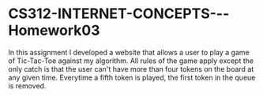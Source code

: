 # CS312-INTERNET-CONCEPTS---Homework03

In this assignment I developed a website that allows a user to play a game of Tic-Tac-Toe against my algorithm. All rules of the game apply except the only catch is that the user can't have more than four tokens on the board at any given time. Everytime a fifth token is played, the first token in the queue is removed.

